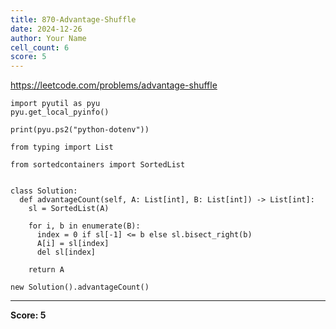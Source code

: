 ```yaml
---
title: 870-Advantage-Shuffle
date: 2024-12-26
author: Your Name
cell_count: 6
score: 5
---
```


https://leetcode.com/problems/advantage-shuffle


```
import pyutil as pyu
pyu.get_local_pyinfo()
```


```
print(pyu.ps2("python-dotenv"))
```


```
from typing import List
```


```
from sortedcontainers import SortedList


class Solution:
  def advantageCount(self, A: List[int], B: List[int]) -> List[int]:
    sl = SortedList(A)

    for i, b in enumerate(B):
      index = 0 if sl[-1] <= b else sl.bisect_right(b)
      A[i] = sl[index]
      del sl[index]

    return A
```


```
new Solution().advantageCount()
```


---
**Score: 5**